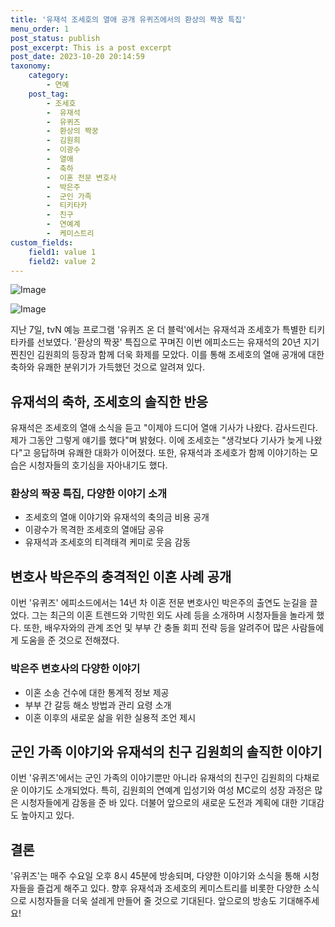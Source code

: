 ```yaml
---
title: '유재석 조세호의 열애 공개 유퀴즈에서의 환상의 짝꿍 특집'
menu_order: 1
post_status: publish
post_excerpt: This is a post excerpt
post_date: 2023-10-20 20:14:59
taxonomy:
    category:
        - 연예
    post_tag:
        - 조세호
        -  유재석
        -  유퀴즈
        -  환상의 짝꿍
        -  김원희
        -  이광수
        -  열애
        -  축하
        -  이혼 전문 변호사
        -  박은주
        -  군인 가족
        -  티키타카
        -  친구
        -  연예계
        -  케미스트리
custom_fields:
    field1: value 1
    field2: value 2
---
```


![Image](https://mimgnews.pstatic.net/image/477/2024/02/07/0000472600_001_20240207103809545.jpg?type=w540)

![Image](https://ssl.pstatic.net/mimgnews/image/477/2024/02/07/0000472600_002_20240207103809583.jpg?type=w540)


지난 7일, tvN 예능 프로그램 '유퀴즈 온 더 블럭'에서는 유재석과 조세호가 특별한 티키타카를 선보였다. '환상의 짝꿍' 특집으로 꾸며진 이번 에피소드는 유재석의 20년 지기 찐친인 김원희의 등장과 함께 더욱 화제를 모았다. 이를 통해 조세호의 열애 공개에 대한 축하와 유쾌한 분위기가 가득했던 것으로 알려져 있다.

## 유재석의 축하, 조세호의 솔직한 반응
유재석은 조세호의 열애 소식을 듣고 "이제야 드디어 열애 기사가 나왔다. 감사드린다. 제가 그동안 그렇게 얘기를 했다"며 밝혔다. 이에 조세호는 "생각보다 기사가 늦게 나왔다"고 응답하며 유쾌한 대화가 이어졌다. 또한, 유재석과 조세호가 함께 이야기하는 모습은 시청자들의 호기심을 자아내기도 했다.

### 환상의 짝꿍 특집, 다양한 이야기 소개
- 조세호의 열애 이야기와 유재석의 축의금 비용 공개
- 이광수가 목격한 조세호의 열애담 공유
- 유재석과 조세호의 티격태격 케미로 웃음 감동

## 변호사 박은주의 충격적인 이혼 사례 공개
이번 '유퀴즈' 에피소드에서는 14년 차 이혼 전문 변호사인 박은주의 출연도 눈길을 끌었다. 그는 최근의 이혼 트렌드와 기막힌 외도 사례 등을 소개하며 시청자들을 놀라게 했다. 또한, 배우자와의 관계 조언 및 부부 간 충돌 회피 전략 등을 알려주어 많은 사람들에게 도움을 준 것으로 전해졌다.

### 박은주 변호사의 다양한 이야기
- 이혼 소송 건수에 대한 통계적 정보 제공
- 부부 간 갈등 해소 방법과 관리 요령 소개
- 이혼 이후의 새로운 삶을 위한 실용적 조언 제시

## 군인 가족 이야기와 유재석의 친구 김원희의 솔직한 이야기
이번 '유퀴즈'에서는 군인 가족의 이야기뿐만 아니라 유재석의 친구인 김원희의 다채로운 이야기도 소개되었다. 특히, 김원희의 연예계 입성기와 여성 MC로의 성장 과정은 많은 시청자들에게 감동을 준 바 있다. 더불어 앞으로의 새로운 도전과 계획에 대한 기대감도 높아지고 있다.

## 결론
'유퀴즈'는 매주 수요일 오후 8시 45분에 방송되며, 다양한 이야기와 소식을 통해 시청자들을 즐겁게 해주고 있다. 향후 유재석과 조세호의 케미스트리를 비롯한 다양한 소식으로 시청자들을 더욱 설레게 만들어 줄 것으로 기대된다. 앞으로의 방송도 기대해주세요!
